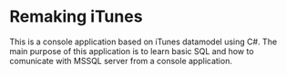 # Remaking iTunes 
This is a console application based on iTunes datamodel using C#. The main purpose of this application is to learn basic SQL and how to comunicate with MSSQL server from a console application.
